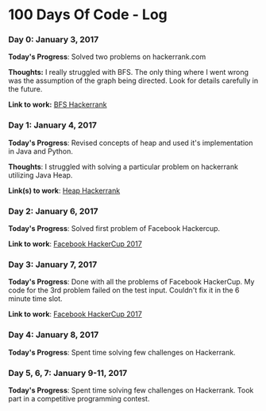 # 100 Days Of Code - Log

### Day 0: January 3, 2017

**Today's Progress**: Solved two problems on hackerrank.com

**Thoughts:** I really struggled with BFS. The only thing where I went wrong was the assumption of the graph being directed. Look for details carefully in the future.

**Link to work:** [BFS Hackerrank](https://www.hackerrank.com/challenges/ctci-bfs-shortest-reach/submissions/code/35084314)

### Day 1: January 4, 2017

**Today's Progress**: Revised concepts of heap and used it's implementation in Java and Python.

**Thoughts**: I struggled with solving a particular problem on hackerrank utilizing Java Heap.

**Link(s) to work**: [Heap Hackerrank](https://www.hackerrank.com/challenges/find-the-running-median)

### Day 2: January 6, 2017

**Today's Progress**: Solved first problem of Facebook Hackercup.

**Link to work**: [Facebook HackerCup 2017](https://www.facebook.com/hackercup)

### Day 3: January 7, 2017

**Today's Progress**: Done with all the problems of Facebook HackerCup. My code for the 3rd problem failed on the test input. Couldn't fix it in the 6 minute time slot.

**Link to work**: [Facebook HackerCup 2017](https://www.facebook.com/hackercup)

### Day 4: January 8, 2017

**Today's Progress**: Spent time solving few challenges on Hackerrank.

### Day 5, 6, 7: January 9-11, 2017

**Today's Progress**: Spent time solving few challenges on Hackerrank. Took part in a competitive programming contest.